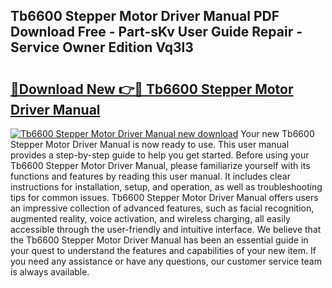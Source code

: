 ## Tb6600 Stepper Motor Driver Manual PDF Download Free - Part-sKv User Guide Repair - Service Owner Edition Vq3l3

# <h2><a href="http://cf29602.oget.top/?id=Tb6600+Stepper+Motor+Driver+Manual">🔗Download New 👉🔴 Tb6600 Stepper Motor Driver Manual</a></h2>

[![Tb6600 Stepper Motor Driver Manual new download](https://i.imgur.com/5g1atiW.png)](http://cf29602.oget.top/?id=Tb6600+Stepper+Motor+Driver+Manual)
Your new Tb6600 Stepper Motor Driver Manual is now ready to use. This user manual provides a step-by-step guide to help you get started. Before using your Tb6600 Stepper Motor Driver Manual, please familiarize yourself with its functions and features by reading this user manual. It includes clear instructions for installation, setup, and operation, as well as troubleshooting tips for common issues. Tb6600 Stepper Motor Driver Manual offers users an impressive collection of advanced features, such as facial recognition, augmented reality, voice activation, and wireless charging, all easily accessible through the user-friendly and intuitive interface. We believe that the Tb6600 Stepper Motor Driver Manual has been an essential guide in your quest to understand the features and capabilities of your new item. If you need any assistance or have any questions, our customer service team is always available.
